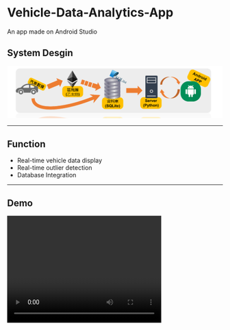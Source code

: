 # Vehicle-Data-Analytics-App
An app made on Android Studio

## System Desgin
![image](./readme_files/1.PNG)

---

## Function
- Real-time vehicle data display
- Real-time outlier detection
- Database Integration

---

## Demo
<video width="360" height="250" controls>
  <source src="./readme_files/demo.mp4" type="video/mp4">
</video>
